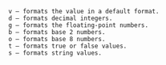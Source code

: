     v – formats the value in a default format.
    d – formats decimal integers.
    g – formats the floating-point numbers.
    b – formats base 2 numbers.
    o – formats base 8 numbers.
    t – formats true or false values.
    s – formats string values.